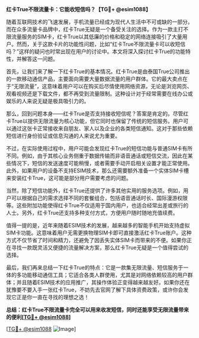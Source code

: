 **红卡True不限流量卡：它能收短信吗？【TG💪+ @esim1088】**

随着互联网技术的飞速发展，手机流量已经成为现代人生活中不可或缺的一部分。而在众多流量卡品牌中，红卡True无疑是一个备受关注的选择。作为一款主打不限流量服务的SIM卡，红卡True以其低廉的价格和稳定的网络连接吸引了大量用户。然而，关于这款卡片的功能性问题，比如“红卡True不限流量卡可以收短信吗？”这样的疑问也时常出现在用户的讨论中。本文将深入探讨红卡True的功能特性，并解答这一问题。

首先，让我们来了解一下红卡True的基本情况。红卡True是由泰国True公司推出的一款移动通信产品，主要面向需要大量数据流量的用户群体。它的最大卖点在于“无限流量”，这意味着用户可以在购买后尽情使用网络资源，无论是浏览网页、观看视频还是下载文件，都不再受到流量限制。这种设计对于经常需要在线办公或娱乐的人来说无疑是极具吸引力的。

那么，回到问题本身——红卡True是否支持接收短信呢？答案是肯定的。尽管红卡True以提供无限流量为核心功能，但它同时也保留了传统的短信服务。用户可以通过这张卡正常接收来自朋友、家人以及企业的各类短信通知。这对于那些依赖短信进行身份验证或信息沟通的人来说尤为重要。

不过，在实际使用过程中，用户可能会发现红卡True的短信功能与普通SIM卡有所不同。例如，由于其核心业务侧重于数据传输而非语音通话或短信交流，因此在某些情况下，短信的发送速度可能稍慢，或者需要手动开启相关设置才能正常使用。此外，如果用户的设备不支持ESIM技术，那么还需要额外准备一个实体SIM卡槽来安装红卡True，这可能是部分用户需要考虑的问题。

当然，除了短信功能外，红卡True还提供了许多其他实用的服务选项。例如，用户可以根据自己的需求选择不同的套餐组合，包括语音通话时长、国际漫游权限等。这些附加功能使得红卡True不仅适用于国内用户，也适合经常出差或旅行的人士。另外，红卡True还支持多种支付方式，方便用户随时随地充值续费。

值得一提的是，近年来随着ESIM技术的发展，越来越多的智能手机开始支持虚拟SIM卡功能。这意味着用户无需更换物理SIM卡即可直接激活红卡True账户。这种方式不仅节省了时间和精力，还避免了因丢失实体SIM卡而带来的不便。如果你正在寻找一款既灵活又便捷的流量解决方案，那么红卡True无疑是一个值得尝试的选择。

最后，我们再来总结一下红卡True的特点：它是一款集无限流量、短信服务于一体的多功能移动通信工具；它适合各类人群使用，尤其是对网络依赖较高的用户群体；并且随着ESIM技术的应用推广，其操作体验正变得越来越友好。如果你还在犹豫要不要入手一张红卡True，不妨先去官网了解下具体资费政策，或许你会发现它正是你一直在寻找的理想之选！

**总结：红卡True不限流量卡完全可以用来收发短信，同时还能享受无限流量带来的便利[[TG💪+ @esim1088](https://t.me/s/esim1088)]**

[[TG💪+ @esim1088](https://t.me/s/esim1088) ![Image](https://i.postimg.cc/4NQfJmqS/Snipaste-2025-05-13-00-14-12.png)]